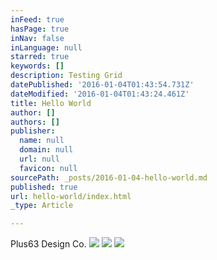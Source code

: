 ```yaml
---
inFeed: true
hasPage: true
inNav: false
inLanguage: null
starred: true
keywords: []
description: Testing Grid
datePublished: '2016-01-04T01:43:54.731Z'
dateModified: '2016-01-04T01:43:24.461Z'
title: Hello World
author: []
authors: []
publisher:
  name: null
  domain: null
  url: null
  favicon: null
sourcePath: _posts/2016-01-04-hello-world.md
published: true
url: hello-world/index.html
_type: Article

---
```

Plus63 Design Co.
![](https://the-grid-user-content.s3-us-west-2.amazonaws.com/4d03f7fe-e0bc-4d61-8b58-adba120769f7.JPG)
![](https://the-grid-user-content.s3-us-west-2.amazonaws.com/6a82eb46-5d2d-45d1-9aa9-f2bb38e3f096.JPG)
![](https://the-grid-user-content.s3-us-west-2.amazonaws.com/0338a2ce-37f0-4db9-b048-5ebd704cf28a.JPG)